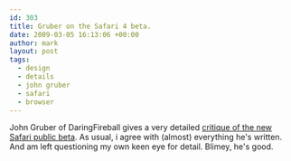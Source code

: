 ```yaml
---
id: 303
title: Gruber on the Safari 4 beta.
date: 2009-03-05 16:13:06 +00:00
author: mark
layout: post
tags:
  - design
  - details
  - john gruber
  - safari
  - browser
---
```

John Gruber of DaringFireball gives a very detailed [critique of the new Safari public beta](http://daringfireball.net/2009/03/safari_4_public_beta). As usual, i agree with (almost) everything he's written. And am left questioning my own keen eye for detail. Blimey, he's good.

